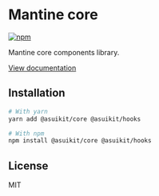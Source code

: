 # Mantine core

[![npm](https://img.shields.io/npm/dm/@asuikit/core)](https://www.npmjs.com/package/@asuikit/core)

Mantine core components library.

[View documentation](https://mantine.dev/)

## Installation

```bash
# With yarn
yarn add @asuikit/core @asuikit/hooks

# With npm
npm install @asuikit/core @asuikit/hooks
```

## License

MIT
